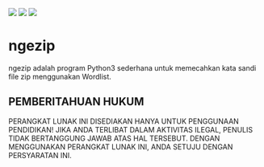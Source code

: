 ![](https://img.shields.io/badge/OS%20yang%20didukung%20-Linux%20|%20Android%20|%20Windows-orange)
![](https://img.shields.io/badge/Pemeliharaan%20-Iya-brightgreen)
![](https://img.shields.io/badge/Sumber%20terbuka%20-%E2%9D%A4%EF%B8%8F-violet)

# ngezip

ngezip adalah program Python3 sederhana untuk memecahkan kata sandi file zip menggunakan Wordlist.

## PEMBERITAHUAN HUKUM

PERANGKAT LUNAK INI DISEDIAKAN HANYA UNTUK PENGGUNAAN PENDIDIKAN! JIKA ANDA TERLIBAT DALAM AKTIVITAS ILEGAL, PENULIS TIDAK BERTANGGUNG JAWAB ATAS HAL TERSEBUT. DENGAN MENGGUNAKAN PERANGKAT LUNAK INI, ANDA SETUJU DENGAN PERSYARATAN INI.
